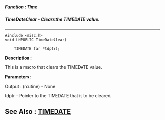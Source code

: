 ##### Function : Time
##### TimeDateClear - Clears the TIMEDATE value.
---
```
#include <misc.h>
void LNPUBLIC TimeDateClear(

	TIMEDATE far *tdptr);
```
**Description :**

This is a macro that clears the TIMEDATE value.

**Parameters :**

Output :
(routine)  -  None


tdptr  -  Pointer to the TIMEDATE that is to be cleared.


**See Also :**
[TIMEDATE](/reference/Data/TIMEDATE)
---
